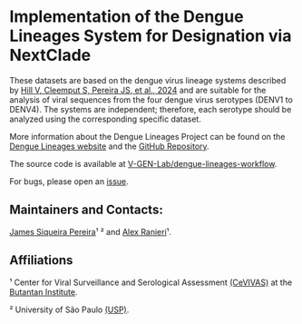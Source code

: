 # Implementation of the Dengue Lineages System for Designation via NextClade

These datasets are based on the dengue virus lineage systems described by [Hill V, Cleemput S, Pereira JS, et al., 2024](https://doi.org/10.1371/journal.pbio.3002834) and are suitable for the analysis of viral sequences from the four dengue virus serotypes (DENV1 to DENV4). The systems are independent; therefore, each serotype should be analyzed using the corresponding specific dataset.

More information about the Dengue Lineages Project can be found on the [Dengue Lineages website](https://dengue-lineages.org/) and the [GitHub Repository](https://github.com/DENV-lineages).

The source code is available at [V-GEN-Lab/dengue-lineages-workflow](https://github.com/V-GEN-Lab/dengue-lineages-workflow).

For bugs, please open an [issue](https://github.com/V-GEN-Lab/dengue-lineages-workflow/issues).

## Maintainers and Contacts:

[James Siqueira Pereira](https://github.com/jamessiqueirap)¹ ² and [Alex Ranieri](https://github.com/alex-ranieri)¹.

## Affiliations

¹ Center for Viral Surveillance and Serological Assessment [(CeVIVAS)](https://bv.fapesp.br/en/auxilios/110575/continuous-improvement-of-vaccines-center-for-viral-surveillance-and-serological-assessment-cevivas/) at the [Butantan Institute](https://en.butantan.gov.br/).

² University of São Paulo [(USP)](https://www5.usp.br/english/institutional/).
